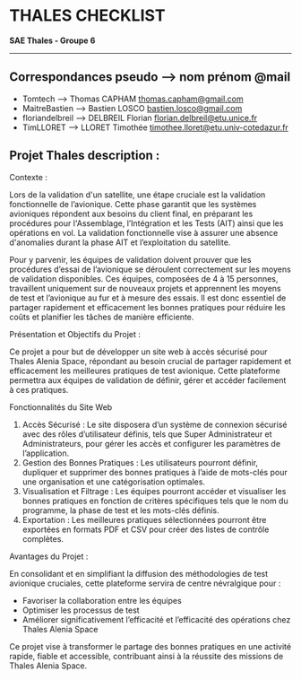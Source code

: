 # THALES CHECKLIST

**SAE Thales - Groupe 6**

---

## Correspondances pseudo --> nom prénom @mail

- Tomtech --> Thomas CAPHAM thomas.capham@gmail.com
- MaitreBastien --> Bastien LOSCO bastien.losco@gmail.com
- floriandelbreil --> DELBREIL Florian florian.delbreil@etu.unice.fr
- TimLLORET --> LLORET Timothée timothee.lloret@etu.univ-cotedazur.fr


## Projet Thales description :

Contexte :

Lors de la validation d'un satellite, une étape cruciale est la validation fonctionnelle de l’avionique. Cette phase garantit que les systèmes avioniques répondent aux besoins du client final, en préparant les procédures pour l'Assemblage, l’Intégration et les Tests (AIT) ainsi que les opérations en vol. La validation fonctionnelle vise à assurer une absence d'anomalies durant la phase AIT et l’exploitation du satellite.

Pour y parvenir, les équipes de validation doivent prouver que les procédures d’essai de l’avionique se déroulent correctement sur les moyens de validation disponibles. Ces équipes, composées de 4 à 15 personnes, travaillent uniquement sur de nouveaux projets et apprennent les moyens de test et l’avionique au fur et à mesure des essais. Il est donc essentiel de partager rapidement et efficacement les bonnes pratiques pour réduire les coûts et planifier les tâches de manière efficiente.


Présentation et Objectifs du Projet :

Ce projet a pour but de développer un site web à accès sécurisé pour Thales Alenia Space, répondant au besoin crucial de partager rapidement et efficacement les meilleures pratiques de test avionique. Cette plateforme permettra aux équipes de validation de définir, gérer et accéder facilement à ces pratiques.

Fonctionnalités du Site Web
1) Accès Sécurisé : Le site disposera d’un système de connexion sécurisé avec des rôles d’utilisateur définis, tels que Super Administrateur et Administrateurs, pour gérer les accès et configurer les paramètres de l’application.
2) Gestion des Bonnes Pratiques : Les utilisateurs pourront définir, dupliquer et supprimer des bonnes pratiques à l’aide de mots-clés pour une organisation et une catégorisation optimales.
3) Visualisation et Filtrage : Les équipes pourront accéder et visualiser les bonnes pratiques en fonction de critères spécifiques tels que le nom du programme, la phase de test et les mots-clés définis.
4) Exportation : Les meilleures pratiques sélectionnées pourront être exportées en formats PDF et CSV pour créer des listes de contrôle complètes.



Avantages du Projet :

En consolidant et en simplifiant la diffusion des méthodologies de test avionique cruciales, cette plateforme servira de centre névralgique pour :

- Favoriser la collaboration entre les équipes
- Optimiser les processus de test
- Améliorer significativement l’efficacité et l’efficacité des opérations chez Thales Alenia Space


Ce projet vise à transformer le partage des bonnes pratiques en une activité rapide, fiable et accessible, contribuant ainsi à la réussite des missions de Thales Alenia Space.
